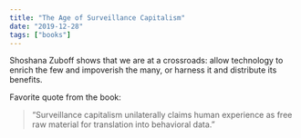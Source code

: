 ```yaml
---
title: "The Age of Surveillance Capitalism"
date: "2019-12-28"
tags: ["books"]
---
```


Shoshana Zuboff shows that we are at a crossroads: allow technology to enrich the few and impoverish the many, or harness it and distribute its benefits.

Favorite quote from the book:

> “Surveillance capitalism unilaterally claims human experience as free raw material for translation into behavioral data.”
